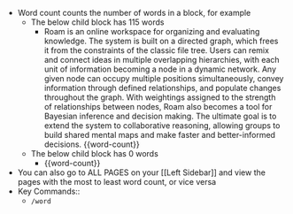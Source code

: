 - Word count counts the number of words in a block, for example
    - The below child block has 115 words
        - Roam is an online workspace for organizing and evaluating knowledge. The system is built on a directed graph, which frees it from the constraints of the classic file tree. Users can remix and connect ideas in multiple overlapping hierarchies, with each unit of information becoming a node in a dynamic network. Any given node can occupy multiple positions simultaneously, convey information through defined relationships, and populate changes throughout the graph. With weightings assigned to the strength of relationships between nodes, Roam also becomes a tool for Bayesian inference and decision making. The ultimate goal is to extend the system to collaborative reasoning, allowing groups to build shared mental maps and make faster and better-informed decisions. {{word-count}}
    - The below child block has 0 words
        - {{word-count}}
- You can also go to ALL PAGES on your [[Left Sidebar]] and view the pages with the most to least word count, or vice versa 
- Key Commands::
    - `/word`
